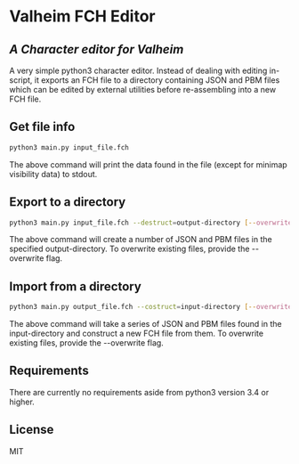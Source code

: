 # Valheim FCH Editor
## _A Character editor for Valheim_

A very simple python3 character editor. Instead of dealing with editing in-script, it exports an FCH file to a directory containing JSON and PBM files which can be edited by external utilities before re-assembling into a new FCH file.

## Get file info

```sh
python3 main.py input_file.fch
```
The above command will print the data found in the file (except for minimap visibility data) to stdout.

## Export to a directory

```sh
python3 main.py input_file.fch --destruct=output-directory [--overwrite]
```
The above command will create a number of JSON and PBM files in the specified output-directory. To overwrite existing files, provide the --overwrite flag.

## Import from a directory

```sh
python3 main.py output_file.fch --costruct=input-directory [--overwrite]
```
The above command will take a series of JSON and PBM files found in the input-directory and construct a new FCH file from them. To overwrite existing files, provide the --overwrite flag.

## Requirements

There are currently no requirements aside from python3 version 3.4 or higher.

## License

MIT

